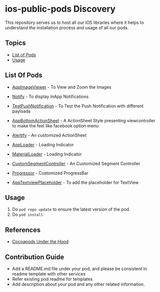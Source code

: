 # ios-public-pods Discovery

This repository serves us to host all our iOS libraries where it helps to understand the installation process and usage of all our pods.

## Topics

  - [List of Pods](#list-of-pods)
  - [Usage](#usage)

## List Of Pods
  
  - [AppImageViewer](https://github.com/karthikAdaptavant/AppImageViewer/blob/master/README.md) - To View and Zoom the Images
  
  - [Notify](https://github.com/karthikAdaptavant/Notify/blob/master/README.md) - To display InApp Notifications
  
  - [TestPushNotification](https://github.com/karthikAdaptavant/TestPushNotification/blob/master/README.md) - To Test the Push Notification with different payloads
  
  - [AppBottomActionSheet](https://github.com/karthikAdaptavant/AppBottomActionSheet/blob/master/README.md) - A ActionSheet Style presenting viewcontroller to make the feel like facebook option menu
  
  - [Alertify](https://github.com/karthikAdaptavant/Alertify/blob/master/README.md) - An customized ActionSheet
  
  - [AppLoader](https://github.com/karthikAdaptavant/AppLoader/blob/master/README.md) - Loading Indicator 
  
  - [MaterialLoader](https://github.com/sathishvgs/FullMaterialLoader/blob/master/README.md) - Loading Indicator
  
  - [CustomSegmentController](https://github.com/sathishvgs/CustomSegmentControl/blob/master/README.md) - An Customized Segment Controller
  
  - [Progressor](https://github.com/sathishvgs/Progressor/blob/master/README.md) - Customized ProgressBar
  
  - [AppTextviewPlaceholder](https://github.com/monicarajendran/AppTextviewPlaceholder/blob/master/README.md) - To add the placeholder for TextView

## Usage 

   1. Do `pod repo update` to ensure the latest version of the pod.
   2. Do `pod install` 
   
## References

   - [Cocoapods Under the Hood](https://www.objc.io/issues/6-build-tools/cocoapods-under-the-hood/)

## Contribution Guide

   - Add a README.md file under your pod, and please be consistent in readme template with other services
   - Refer existing pod readme for templates
   - Add description about your pod and any other related information.
